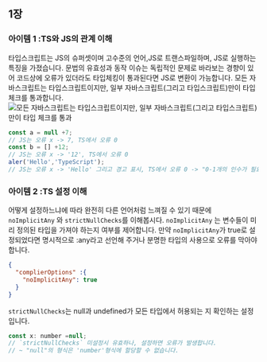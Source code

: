 ## 1장
### 아이템 1 :TS와 JS의 관계 이해
타입스크립트는 JS의 슈퍼셋이며 고수준의 언어,JS로 트랜스파일하며, JS로 실행하는 특징을 가졌습니다. 문법의 유효성과 동작 이슈는 독립적인 문제로 바라보는 경향이 있어 코드상에 오류가 있더라도 타입체킹이 통과된다면 JS로 변환이 가능합니다. 모든 자바스크립트는 타입스크립트이지만, 일부 자바스크립트(그리고 타입스크립트)만이 타입 체크를 통과합니다.
<img src="https://www.dgmunit1.com/static/d471854b8ba722df848a7d2f2c49e092/a430b/typechecker.jpg" alt="모든 자바스크립트는 타입스크립트이지만, 일부 자바스크립트(그리고 타입스크립트)만이 타입 체크를 통과">

```js
const a = null +7;
// JS는 오류 x -> 7, TS에서 오류 0
const b = [] +12;
// JS는 오류 x -> '12', TS에서 오류 0
aler('Hello','TypeScript');
// JS는 오류 x -> 'Hello' 그리고 경고 표시, TS에서 오류 0 -> "0-1개의 인수가 필요한데 2개를 가져왔습니다."
```

### 아이템 2 :TS 설정 이해
어떻게 설정하느냐에 따라 완전히 다른 언어처럼 느껴질 수 있기 때문에 `noImplicitAny` 와 `strictNullChecks`를 이해봅시다. `noImplicitAny` 는 변수들이 미리 정의된 타입을 가져야 하는지 여부를 제어합니다. 만약 `noImplicitAny`가 true로 설정되었다면 명시적으로 :any라고 선언해 주거나 분명한 타입의 사용으로 오류를 막아야 합니다. 
```json
{
  "complierOptions" :{
    "noImplicitAny": true
  }
}
```
`strictNullChecks`는 null과 undefined가 모든 타입에서 허용되는 지 확인하는 설정입니다. 
```js
const x: number =null;
// `strictNullChecks` 미설정시 유효하나, 설정하면 오류가 발생합니다.
// ~ "null"의 형식은 'number'형식에 할당할 수 없습니다. 
```
